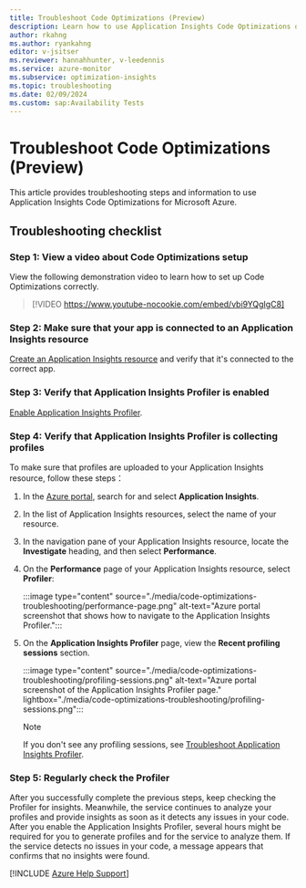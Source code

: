 ```yaml
---
title: Troubleshoot Code Optimizations (Preview)
description: Learn how to use Application Insights Code Optimizations on Azure. View a checklist of troubleshooting steps.
author: rkahng 
ms.author: ryankahng
editor: v-jsitser
ms.reviewer: hannahhunter, v-leedennis
ms.service: azure-monitor
ms.subservice: optimization-insights
ms.topic: troubleshooting
ms.date: 02/09/2024
ms.custom: sap:Availability Tests
---
```


# Troubleshoot Code Optimizations (Preview)

This article provides troubleshooting steps and information to use Application Insights Code Optimizations for Microsoft Azure.

## Troubleshooting checklist

### Step 1: View a video about Code Optimizations setup

View the following demonstration video to learn how to set up Code Optimizations correctly.

> [!VIDEO https://www.youtube-nocookie.com/embed/vbi9YQgIgC8]

### Step 2: Make sure that your app is connected to an Application Insights resource

[Create an Application Insights resource](/azure/azure-monitor/app/create-workspace-resource) and verify that it's connected to the correct app.

### Step 3: Verify that Application Insights Profiler is enabled

[Enable Application Insights Profiler](/azure/azure-monitor/profiler/profiler-overview).

### Step 4: Verify that Application Insights Profiler is collecting profiles

To make sure that profiles are uploaded to your Application Insights resource, follow these steps：

1. In the [Azure portal](https://portal.azure.com), search for and select **Application Insights**.
1. In the list of Application Insights resources, select the name of your resource.
1. In the navigation pane of your Application Insights resource, locate the **Investigate** heading, and then select **Performance**.
1. On the **Performance** page of your Application Insights resource, select **Profiler**:

   :::image type="content" source="./media/code-optimizations-troubleshooting/performance-page.png" alt-text="Azure portal screenshot that shows how to navigate to the Application Insights Profiler.":::

1. On the **Application Insights Profiler** page, view the **Recent profiling sessions** section.

   :::image type="content" source="./media/code-optimizations-troubleshooting/profiling-sessions.png" alt-text="Azure portal screenshot of the Application Insights Profiler page." lightbox="./media/code-optimizations-troubleshooting/profiling-sessions.png":::

   > [!NOTE]  
   > If you don't see any profiling sessions, see [Troubleshoot Application Insights Profiler](./profiler-troubleshooting.md).

### Step 5: Regularly check the Profiler

After you successfully complete the previous steps, keep checking the Profiler for insights. Meanwhile, the service continues to analyze your profiles and provide insights as soon as it detects any issues in your code. After you enable the Application Insights Profiler, several hours might be required for you to generate profiles and for the service to analyze them. If the service detects no issues in your code, a message appears that confirms that no insights were found.

[!INCLUDE [Azure Help Support](../../../includes/azure-help-support.md)]

